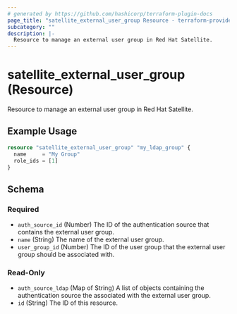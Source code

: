 ```yaml
---
# generated by https://github.com/hashicorp/terraform-plugin-docs
page_title: "satellite_external_user_group Resource - terraform-provider-satellite"
subcategory: ""
description: |-
  Resource to manage an external user group in Red Hat Satellite.
---
```


# satellite_external_user_group (Resource)

Resource to manage an external user group in Red Hat Satellite.

## Example Usage

```terraform
resource "satellite_external_user_group" "my_ldap_group" {
  name     = "My Group"
  role_ids = [1]
}
```

<!-- schema generated by tfplugindocs -->
## Schema

### Required

- `auth_source_id` (Number) The ID of the authentication source that contains the external user group.
- `name` (String) The name of the external user group.
- `user_group_id` (Number) The ID of the user group that the external user group should be associated with.

### Read-Only

- `auth_source_ldap` (Map of String) A list of objects containing the authentication source the associated with the external user group.
- `id` (String) The ID of this resource.


